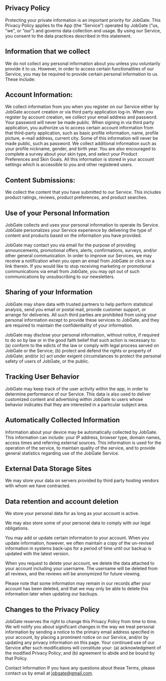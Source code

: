 ## Privacy Policy

Protecting your private information is an important priority for JobGate. This Privacy Policy applies to the App (the “Service”) operated by JobGate (“us, “we”, or “our”) and governs data collection and usage. By using our Service, you consent to the data practices described in this statement.

## Information that we collect

We do not collect any personal information about you unless you voluntarily provide it to us. However, in order to access certain functionalities of our Service, you may be required to provide certain personal information to us. These include:

## Account Information:

We collect information from you when you register on our Service either by JobGate account creation or via third party application log-in. When you register by account creation, we collect your email address and password. Your password will never be made public. When signing in via third party application, you authorize us to access certain account information from that third-party application, such as basic profile information, name, profile picture, e-mail address, current city. Some of this information will never be made public, such as password.
We collect additional information such as your profile nickname, gender, and birth year. You are also encouraged to complete a survey about your skin type, and select your Product Preferences and Skin Goals. All this information is stored in your account settings which is accessible to you and other registered users.

## Content Submissions:

We collect the content that you have submitted to our Service. This includes product ratings, reviews, product preferences, and product searches.

## Use of your Personal Information

JobGate collects and uses your personal information to operate its Service. JobGate personalizes your Service experience by delivering the type of content and products based on the information you have provided.


JobGate may contact you via email for the purpose of providing announcements, promotional offers, alerts, confirmations, surveys, and/or other general communication. In order to improve our Services, we may receive a notification when you open an email from JobGate or click on a link therein. If you would like to stop receiving marketing or promotional communications via email from JobGate, you may opt out of such communications by unsubscribing to our newsletters.

## Sharing of your Information

JobGate may share data with trusted partners to help perform statistical analysis, send you email or postal mail, provide customer support, or arrange for deliveries. All such third parties are prohibited from using your personal information except to provide these services to JobGate, and they are required to maintain the confidentiality of your information.

JobGate may disclose your personal information, without notice, if required to do so by law or in the good faith belief that such action is necessary to: (a) conform to the edicts of the law or comply with legal process served on JobGate or the Service; (b) protect and defend the rights or property of JobGate; and/or (c) act under exigent circumstances to protect the personal safety of users of JobGate, or the public.

## Tracking User Behavior

JobGate may keep track of the user activity within the app, in order to determine performance of our Service. This data is also used to deliver customized content and advertising within JobGate to users whose behavior indicates that they are interested in a particular subject area.

## Automatically Collected Information

Information about your device may be automatically collected by JobGate. This information can include: your IP address, browser type, domain names, access times and referring external sources. This information is used for the operation of the service, to maintain quality of the service, and to provide general statistics regarding use of the JobGate Service.

## External Data Storage Sites

We may store your data on servers provided by third party hosting vendors with whom we have contracted.

## Data retention and account deletion

We store your personal data for as long as your account is active.

We may also store some of your personal data to comply with our legal obligations.

You may add or update certain information to your account. When you update information, however, we often maintain a copy of the un-revised information in systems back-ups for a period of time until our backup is updated with the latest version.

When you request to delete your account, we delete the data attached to your account including your username. The username will be deleted from all reviews, and the reviews will be anonymized for future viewing.

Please note that some information may remain in our records after your account has been deleted, and that we may only be able to delete this information later when updating our backups.

## Changes to the Privacy Policy

JobGate reserves the right to change this Privacy Policy from time to time. We will notify you about significant changes in the way we treat personal information by sending a notice to the primary email address specified in your account, by placing a prominent notice on our Service, and/or by updating any privacy information on this page. Your continued use of our Service after such modifications will constitute your: (a) acknowledgment of the modified Privacy Policy; and (b) agreement to abide and be bound by that Policy.

Contact Information
If you have any questions about these Terms, please contact us by email at
jobgate@gmail.com.